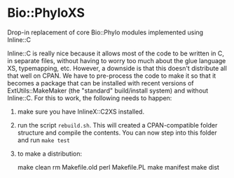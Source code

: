 Bio::PhyloXS
==============

Drop-in replacement of core Bio::Phylo modules implemented using Inline::C

Inline::C is really nice because it allows most of the code to be written in C, in 
separate files, without having to worry too much about the glue language XS, typemapping,
etc. However, a downside is that this doesn't distribute all that well on CPAN. We have
to pre-process the code to make it so that it becomes a package that can be installed 
with recent versions of ExtUtils::MakeMaker (the "standard" build/install system) and
without Inline::C. For this to work, the following needs to happen:

1. make sure you have InlineX::C2XS installed.
2. run the script `rebuild.sh`. This will created a CPAN-compatible folder structure and 
   compile the contents. You can now step into this folder and run `make test`
3. to make a distribution:

    make clean
    rm Makefile.old
    perl Makefile.PL
    make manifest
    make dist
